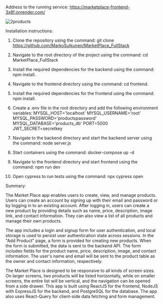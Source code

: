 Address to the running service:
https://marketplace-frontend-3x8f.onrender.com/


![2products](https://github.com/MarkoSulkunen/MarketPlace_FullStack/assets/112402293/b337fd05-7a1e-41d1-b89c-4fbd7a2b8012)



Installation instructions:

1.  Clone the repository using the command: git clone https://github.com/MarkoSulkunen/MarketPlace_FullStack

2.  Navigate to the root directory of the project using the command: cd MarketPlace_FullStack

3.  Install the required dependencies for the backend using the command: npm install.

4.  Navigate to the frontend directory using the command: cd frontend.

5.  Install the required dependencies for the frontend using the command: npm install.

6. Create a .env file in the root directory and add the following environment variables: 
MYSQL_HOST='localhost'
MYSQL_USERNAME='root'
MYSQL_PASSWORD='productspassword'
MYSQL_DATABASE='products_db'
PORT=5000
JWT_SECRET=secretkey

8. Navigate to the backend directory and start the backend server using the command: node server.js
   
10. Start containers using the command: docker-compose up -d
    
12. Navigate to the frontend directory and start frontend using the command: npm run dev
    
14. Open cypress to run tests using the command: npx cypress open

Summary:

The Market Place app enables users to create, view, and manage products. Users can create an account by signing up with their email and password or by logging in to an existing account. After logging in, users can create a new product by providing details such as name, price, description, image link, and contact information. They can also view a list of all products and manage their own products.

The app includes a login and signup form for user authentication, and local storage is used to persist user authentication state across sessions. In the "Add Product" page, a form is provided for creating new products. When the form is submitted, the data is sent to the backend API. The form includes fields for the product name, price, description, image, and contact information. The user's name and email will be sent to the product table as the owner and contact information, respectively.

The Market Place is designed to be responsive to all kinds of screen sizes. On larger screens, two products will be listed horizontally, while on smaller screens, the entire list will be vertical, and the navigation can be opened from a side drawer.
This app is built using ReactJS for the frontend, NodeJS with ExpressJS for the backend, and PostgreSQL for the database. The app also uses React-Query for client-side data fetching and form management.
